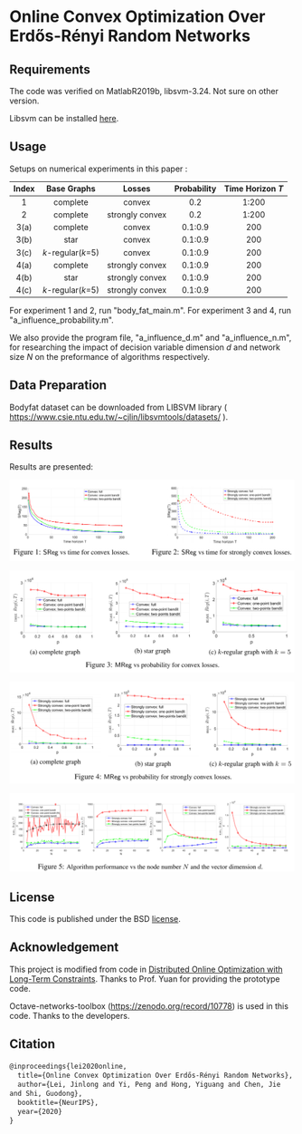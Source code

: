 

# Online Convex Optimization Over Erdős-Rényi Random Networks

[^_^]: # (This repository is the official implementation of [Online Convex Optimization Over Erdős-Rényi Random Networks].)


## Requirements

The code was verified on MatlabR2019b, libsvm-3.24. Not sure on other version.

Libsvm can be installed [here](https://www.csie.ntu.edu.tw/~cjlin/libsvm/).



## Usage

Setups on numerical experiments in this paper :


| Index        | Base Graphs | Losses  | Probability |  Time Horizon *T*
| :------: | :------: | :------: | :--------------: | :--------------: |
| 1   |     complete      |      convex      | 0.2 | 1:200
| 2   |     complete      |      strongly convex      | 0.2 | 1:200
| 3(a)   |     complete      |      convex      | 0.1:0.9 | 200
| 3(b)   |     star      |      convex      | 0.1:0.9 | 200
| 3(c)   |     *k*-regular(*k*=5)      |      convex      | 0.1:0.9 | 200
| 4(a)   |     complete      |      strongly convex      | 0.1:0.9 | 200
| 4(b)   |     star      |      strongly convex      | 0.1:0.9 | 200
| 4(c)   |     *k*-regular(*k*=5)      |      strongly convex      | 0.1:0.9 | 200

For experiment 1 and 2, run "body_fat_main.m". For experiment 3 and 4, run "a_influence_probability.m".

We also provide the program file, "a_influence_d.m" and "a_influence_n.m", for researching the impact of decision variable dimension *d* and network size *N* on the preformance of algorithms respectively.


## Data Preparation

Bodyfat dataset can be downloaded from LIBSVM library ( https://www.csie.ntu.edu.tw/~cjlin/libsvmtools/datasets/ ).


## Results


Results are presented:


![avatar](https://raw.githubusercontent.com/TJ2020Lab/Online-Convex-Optimization/main/pic/1%262.png)


![avatar](https://raw.githubusercontent.com/TJ2020Lab/Online-Convex-Optimization/main/pic/3.png)


![avatar](https://raw.githubusercontent.com/TJ2020Lab/Online-Convex-Optimization/main/pic/4.png)

![avatar](https://raw.githubusercontent.com/TJ2020Lab/Online-Convex-Optimization/main/pic/5.png)


## License

This code is published under the BSD [license](http://strategic.mit.edu/docs/matlab_networks/license.txt).


## Acknowledgement

This project is modified from code in  [Distributed Online Optimization with Long-Term Constraints](https://arxiv.org/abs/1912.09705). Thanks to Prof. Yuan for providing the prototype code.

Octave-networks-toolbox (https://zenodo.org/record/10778) is used in this code. Thanks to the developers.

## Citation

```
@inproceedings{lei2020online,
  title={Online Convex Optimization Over Erdős-Rényi Random Networks},
  author={Lei, Jinlong and Yi, Peng and Hong, Yiguang and Chen, Jie and Shi, Guodong},
  booktitle={NeurIPS},
  year={2020}
}
```
